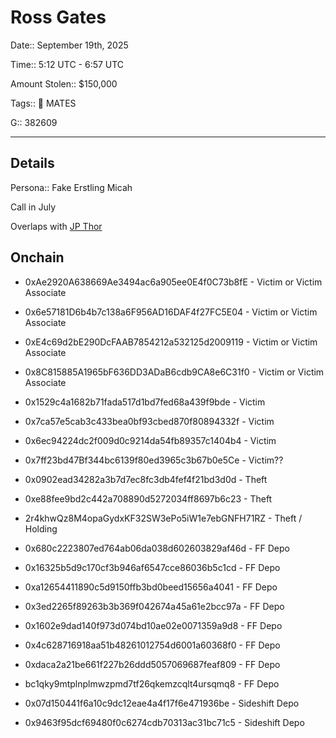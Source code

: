 # Ross Gates

Date:: September 19th, 2025

Time:: 5:12 UTC - 6:57 UTC

Amount Stolen:: $150,000

Tags:: 🔑 MATES

G:: 382609

---

## Details

Persona:: Fake Erstling Micah

Call in July

Overlaps with [JP Thor](./jpthor.md)


## Onchain

- 0xAe2920A638669Ae3494ac6a905ee0E4f0C73b8fE - Victim or Victim Associate
- 0x6e57181D6b4b7c138a6F956AD16DAF4f27FC5E04 - Victim or Victim Associate
- 0xE4c69d2bE290DcFAAB7854212a532125d2009119 - Victim or Victim Associate
- 0x8C815885A1965bF636DD3ADaB6cdb9CA8e6C31f0 - Victim or Victim Associate
- 0x1529c4a1682b71fada517d1bd7fed68a439f9bde - Victim
- 0x7ca57e5cab3c433bea0bf93cbed870f80894332f - Victim
- 0x6ec94224dc2f009d0c9214da54fb89357c1404b4 - Victim
- 0x7ff23bd47Bf344bc6139f80ed3965c3b67b0e5Ce - Victim??

- 0x0902ead34282a3b7d7ec8fc3db4fef4f21bd3d0d - Theft

- 0xe88fee9bd2c442a708890d5272034ff8697b6c23 - Theft

- 2r4khwQz8M4opaGydxKF32SW3ePo5iW1e7ebGNFH71RZ - Theft / Holding

- 0x680c2223807ed764ab06da038d602603829af46d - FF Depo
- 0x16325b5d9c170cf3b946af6547cce86036b5c1cd - FF Depo
- 0xa12654411890c5d9150ffb3bd0beed15656a4041 - FF Depo
- 0x3ed2265f89263b3b369f042674a45a61e2bcc97a - FF Depo
- 0x1602e9dad140f973d074bd10ae02e0071359a9d8 - FF Depo
- 0x4c628716918aa51b48261012754d6001a60368f0 - FF Depo
- 0xdaca2a21be661f227b26ddd5057069687feaf809 - FF Depo
- bc1qky9mtplnplmwzpmd7tf26qkemzcqlt4ursqmq8 - FF Depo
- 0x07d150441f6a10c9dc12eae4a4f17f6e471936be - Sideshift Depo
- 0x9463f95dcf69480f0c6274cdb70313ac31bc71c5 - Sideshift Depo
